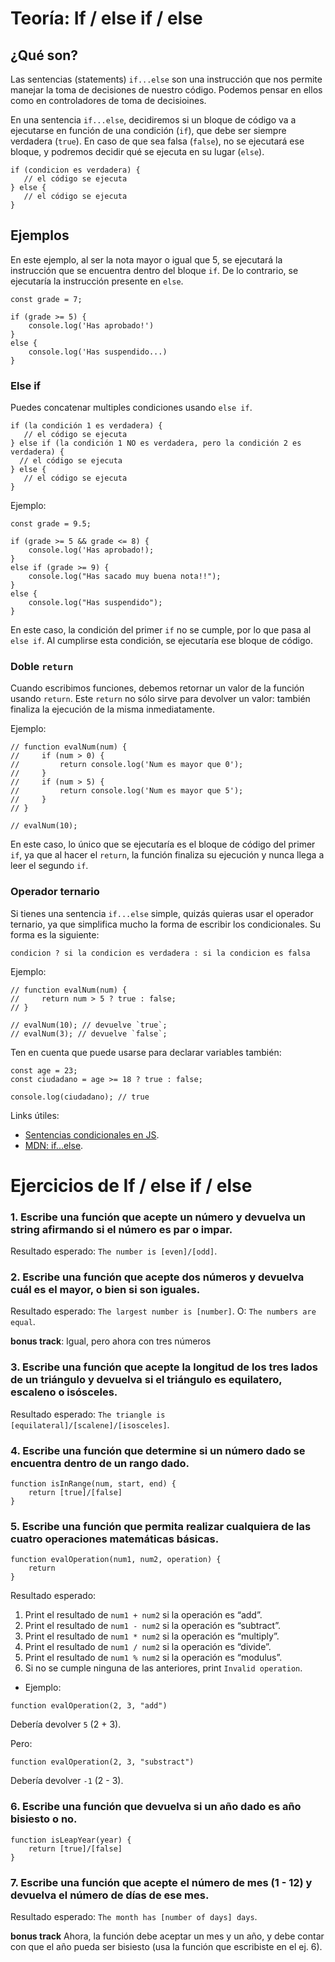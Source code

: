 # Teoría: If / else if / else

## ¿Qué son?
Las sentencias (statements) `if...else` son una instrucción que nos permite manejar la toma de decisiones de nuestro código. Podemos pensar en ellos como en controladores de toma de decisioines.

En una sentencia `if...else`, decidiremos si un bloque de código va a ejecutarse en función de una condición (`if`), que debe ser siempre verdadera (`true`). En caso de que sea falsa (`false`), no se ejecutará ese bloque, y podremos decidir qué se ejecuta en su lugar (`else`).
```
if (condicion es verdadera) {
   // el código se ejecuta
} else {
   // el código se ejecuta
}
```

## Ejemplos
En este ejemplo, al ser la nota mayor o igual que 5, se ejecutará la instrucción que se encuentra dentro del bloque `if`. De lo contrario, se ejecutaría la instrucción presente en `else`.
```
const grade = 7;

if (grade >= 5) {
    console.log('Has aprobado!')
}
else {
    console.log('Has suspendido...)
}
```

### Else if
Puedes concatenar multiples condiciones usando `else if`. 
```
if (la condición 1 es verdadera) {
   // el código se ejecuta
} else if (la condición 1 NO es verdadera, pero la condición 2 es verdadera) {
  // el código se ejecuta
} else {
   // el código se ejecuta
}
```

Ejemplo:
```
const grade = 9.5;

if (grade >= 5 && grade <= 8) {
    console.log('Has aprobado!);
}
else if (grade >= 9) {
    console.log("Has sacado muy buena nota!!");
}
else {
    console.log("Has suspendido");
}
```
En este caso, la condición del primer `if` no se cumple, por lo que pasa al `else if`. Al cumplirse esta condición, se ejecutaría ese bloque de código.

### Doble `return`
Cuando escribimos funciones, debemos retornar un valor de la función usando `return`. Este `return` no sólo sirve para devolver un valor: también finaliza la ejecución de la misma inmediatamente.

Ejemplo:
```
// function evalNum(num) {
//     if (num > 0) {
//         return console.log('Num es mayor que 0');
//     }
//     if (num > 5) {
//         return console.log('Num es mayor que 5');
//     }
// }

// evalNum(10);
```

En este caso, lo único que se ejecutaría es el bloque de código del primer `if`, ya que al hacer el `return`, la función finaliza su ejecución y nunca llega a leer el segundo `if`.

### Operador ternario
Si tienes una sentencia `if...else` simple, quizás quieras usar el operador ternario, ya que simplifica mucho la forma de escribir los condicionales. Su forma es la siguiente:
```
condicion ? si la condicion es verdadera : si la condicion es falsa
```

Ejemplo:
```
// function evalNum(num) {
//     return num > 5 ? true : false;
// }

// evalNum(10); // devuelve `true`;
// evalNum(3); // devuelve `false`;
```

Ten en cuenta que puede usarse para declarar variables también:
```
const age = 23;
const ciudadano = age >= 18 ? true : false;

console.log(ciudadano); // true
```

Links útiles:
- [Sentencias condicionales en JS](https://www.freecodecamp.org/espanol/news/javascript-if-else-y-if-then-sentencias-condicionales-en-js/#:~:text=El%20if...else%20es,false%20en%20las%20sentencias%20if%20.).
- [MDN: if...else](https://developer.mozilla.org/en-US/docs/Web/JavaScript/Reference/Statements/if...else).


# Ejercicios de If / else if / else

### 1. Escribe una función que acepte un número y devuelva un string afirmando si el número es par o impar.
 Resultado esperado: `The number is [even]/[odd]`.


### 2. Escribe una función que acepte dos números y devuelva cuál es el mayor, o bien si son iguales.
 Resultado esperado: `The largest number is [number]`.
 O: `The numbers are equal`.


**bonus track**:  Igual, pero ahora con tres números


### 3. Escribe una función que acepte la longitud de los tres lados de un triángulo y devuelva si el triángulo es equilatero, escaleno o isósceles.
Resultado esperado: `The triangle is [equilateral]/[scalene]/[isosceles]`.


### 4. Escribe una función que determine si un número dado se encuentra dentro de un rango dado.
```
function isInRange(num, start, end) {
	return [true]/[false]
}
```


### 5. Escribe una función que permita realizar cualquiera de las cuatro operaciones matemáticas básicas.
```
function evalOperation(num1, num2, operation) {
	return
}
```
Resultado esperado:
1.  Print el resultado de `num1 + num2` si la operación es “add”.
2.  Print el resultado de `num1 - num2` si la operación es “subtract”.
3.  Print el resultado de `num1 * num2` si la operación es “multiply”.
4.  Print el resultado de `num1 / num2` si la operación es “divide”.
5.  Print el resultado de `num1 % num2` si la operación es “modulus”.
6.  Si no se cumple ninguna de las anteriores, print `Invalid operation`.

- Ejemplo:
````
function evalOperation(2, 3, "add")
````
Debería devolver `5` (2 + 3).

Pero:
````
function evalOperation(2, 3, "substract")
````
Debería devolver `-1` (2 - 3).


### 6. Escribe una función que devuelva si un año dado es año bisiesto o no.
```
function isLeapYear(year) {
	return [true]/[false]
}
```


### 7. Escribe una función que acepte el número de mes (1 - 12) y devuelva el número de días de ese mes.
Resultado esperado: `The month has [number of days] days`.

**bonus track** Ahora, la función debe aceptar un mes y un año, y debe contar con que el año pueda ser bisiesto (usa la función que escribiste en el ej. 6).
